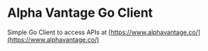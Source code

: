 # Alpha Vantage Go Client

Simple Go Client to access APIs at [https://www.alphavantage.co/](https://www.alphavantage.co/)
